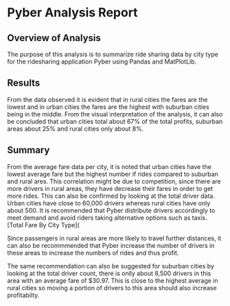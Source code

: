 # Pyber Analysis Report

## Overview of Analysis
The purpose of this analysis is to summarize ride sharing data by city type for the ridesharing application Pyber using Pandas and MatPlotLib.

## Results 
From the data observed it is evident that in rural cities the fares are the lowest and in urban cities the fares are the highest with suburban cities being in the middle.
From the visual interpretation of the analysis, it can also be concluded that urban cities total about 67% of the total profits, suburban areas about 25% and rural cities only about 8%.

## Summary
From the average fare data per city, it is noted that urban cities have the lowest average fare but the highest number if rides compared to suburban and rural ares.
This correlation might be due to competition, since there are more drivers in rural areas, they have decrease their fares in order to get more rides. This can also be confirmed by looking at the total driver data. Urban cities have close to 60,000 drivers whereas rural cities have only about 500. It is recommended that Pyber distribute drivers accordingly to meet demand and avoid riders taking alternative options such as taxis. [Total  Fare By City Type](
  
Since passengers in rural areas are more likely to travel further distances, it can also be recommmended that Pyber increase the number of drivers in these areas to increase the   numbers of rides and thus profit.

The same recommendation can also be suggested for suburban cities by looking at the total driver count, there is onlly about 8,500 drivers in this area with an average fare of $30.97. This is close to the highest average in rural cities so moving a portion of drivers to this area should also increase profitabilty. 
